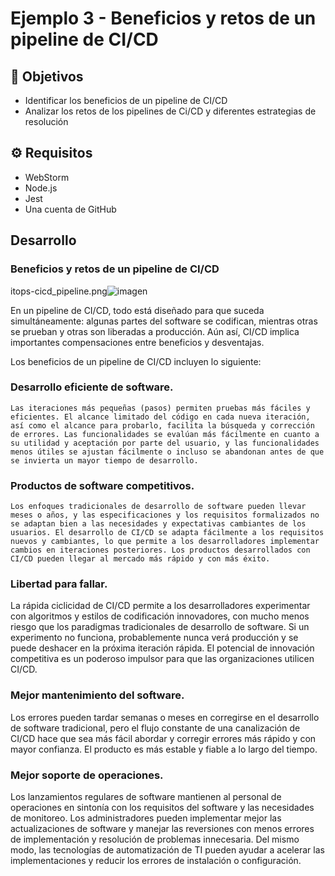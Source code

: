 # Ejemplo 3 - Beneficios y retos de un pipeline de CI/CD 

## :dart: Objetivos

- Identificar los beneficios de un pipeline de CI/CD
- Analizar los retos de los pipelines de Ci/CD y diferentes estrategias de resolución

## ⚙ Requisitos

- WebStorm
- Node.js
- Jest
- Una cuenta de GitHub

## Desarrollo

### Beneficios y retos de un pipeline de CI/CD

itops-cicd_pipeline.png![imagen](https://user-images.githubusercontent.com/5317347/154777905-cd6f41a1-b865-4eaf-a6ca-f358057f1f45.png)

En un pipeline de CI/CD, todo está diseñado para que suceda simultáneamente: algunas partes del software se codifican, mientras otras se prueban y otras son liberadas a producción. Aún así, CI/CD implica importantes compensaciones entre beneficios y desventajas.

Los beneficios de un pipeline de CI/CD incluyen lo siguiente:

### Desarrollo eficiente de software. 
    Las iteraciones más pequeñas (pasos) permiten pruebas más fáciles y eficientes. El alcance limitado del código en cada nueva iteración, así como el alcance para probarlo, facilita la búsqueda y corrección de errores. Las funcionalidades se evalúan más fácilmente en cuanto a su utilidad y aceptación por parte del usuario, y las funcionalidades menos útiles se ajustan fácilmente o incluso se abandonan antes de que se invierta un mayor tiempo de desarrollo.
    
### Productos de software competitivos. 
    Los enfoques tradicionales de desarrollo de software pueden llevar meses o años, y las especificaciones y los requisitos formalizados no se adaptan bien a las necesidades y expectativas cambiantes de los usuarios. El desarrollo de CI/CD se adapta fácilmente a los requisitos nuevos y cambiantes, lo que permite a los desarrolladores implementar cambios en iteraciones posteriores. Los productos desarrollados con CI/CD pueden llegar al mercado más rápido y con más éxito.

### Libertad para fallar. 
La rápida ciclicidad de CI/CD permite a los desarrolladores experimentar con algoritmos y estilos de codificación innovadores, con mucho menos riesgo que los paradigmas tradicionales de desarrollo de software. Si un experimento no funciona, probablemente nunca verá producción y se puede deshacer en la próxima iteración rápida. El potencial de innovación competitiva es un poderoso impulsor para que las organizaciones utilicen CI/CD.

### Mejor mantenimiento del software. 
Los errores pueden tardar semanas o meses en corregirse en el desarrollo de software tradicional, pero el flujo constante de una canalización de CI/CD hace que sea más fácil abordar y corregir errores más rápido y con mayor confianza. El producto es más estable y fiable a lo largo del tiempo.

### Mejor soporte de operaciones. 
Los lanzamientos regulares de software mantienen al personal de operaciones en sintonía con los requisitos del software y las necesidades de monitoreo. Los administradores pueden implementar mejor las actualizaciones de software y manejar las reversiones con menos errores de implementación y resolución de problemas innecesaria. Del mismo modo, las tecnologías de automatización de TI pueden ayudar a acelerar las implementaciones y reducir los errores de instalación o configuración.

